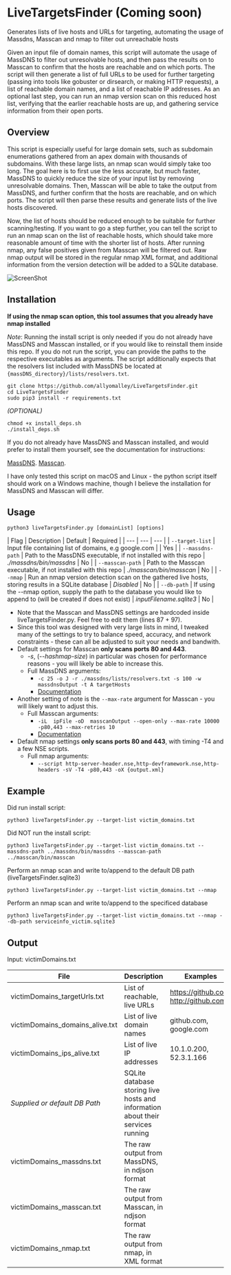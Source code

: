 
# LiveTargetsFinder (Coming soon)
Generates lists of live hosts and URLs for targeting, automating the usage of Massdns, Masscan and nmap to filter out unreachable hosts

Given an input file of domain names, this script will automate the usage of MassDNS to filter out unresolvable hosts, and then pass the results on to Masscan to confirm that the hosts are reachable and on which ports. The script will then generate a list of full URLs to be used for further targeting (passing into tools like gobuster or dirsearch, or making HTTP requests), a list of reachable domain names, and a list of reachable IP addresses. As an optional last step, you can run an nmap version scan on this reduced host list, verifying that the earlier reachable hosts are up, and gathering service information from their open ports.

## Overview

This script is especially useful for large domain sets, such as subdomain enumerations gathered from an apex domain with thousands of subdomains. With these large lists, an nmap scan would simply take too long. The goal here is to first use the less accurate, but much faster, MassDNS to quickly reduce the size of your input list by removing unresolvable domains. Then, Masscan will be able to take the output from MassDNS, and further confirm that the hosts are reachable, and on which ports. The script will then parse these results and generate lists of the live hosts discovered.

Now, the list of hosts should be reduced enough to be suitable for further scanning/testing. If you want to go a step further, you can tell the script to run an nmap scan on the list of reachable hosts, which should take more reasonable amount of time with the shorter list of hosts. After running nmap, any false positives given from Masscan will be filtered out. Raw nmap output will be stored in the regular nmap XML format, and additional information from the version detection will be added to a SQLite database.

![ScreenShot](https://raw.githubusercontent.com/allyomalley/LiveTargetsFinder/master/livehosts_img.png)


## Installation

**If using the nmap scan option, this tool assumes that you already have nmap installed**

*Note*: Running the install script is only needed if you do not already have MassDNS and Masscan installed, or if you would like to reinstall them inside this repo. If you do not run the script, you can provide the paths to the respective executables as arguments. The script additionally expects that the resolvers list included with MassDNS be located at ```{massDNS_directory}/lists/resolvers.txt```.

```
git clone https://github.com/allyomalley/LiveTargetsFinder.git
cd LiveTargetsFinder
sudo pip3 install -r requirements.txt
```

*(OPTIONAL)*
```
chmod +x install_deps.sh
./install_deps.sh
```

If you do not already have MassDNS and Masscan installed, and would prefer to install them yourself, see the documentation for instructions:

[MassDNS](https://github.com/blechschmidt/massdns).
[Masscan](https://github.com/robertdavidgraham/masscan).

I have only tested this script on macOS and Linux - the python script itself should work on a Windows machine, though I believe the installation for MassDNS and Masscan will differ.

## Usage

```
python3 liveTargetsFinder.py [domainList] [options]
```

| Flag | Description | Default | Required |
| --- | --- | --- |
| `--target-list` | Input file containing list of domains, e.g google.com | | Yes |
| `--massdns-path` | Path to the MassDNS executable, if not installed with this repo | *./massdns/bin/massdns* | No |
| `--masscan-path` | Path to the Masscan executable, if not installed with this repo | *./masscan/bin/masscan* | No |
| `--nmap` | Run an nmap version detection scan on the gathered live hosts, storing results in a SQLite database  | *Disabled* | No |
| `--db-path` | If using the --nmap option, supply the path to the database you would like to append to (will be created if does not exist) | *inputFilename.sqlite3* | No |


* Note that the Masscan and MassDNS settings are hardcoded inside liveTargetsFinder.py. Feel free to edit them (lines 87 + 97).
* Since this tool was designed with very large lists in mind, I tweaked many of the settings to try to balance speed, accuracy, and network constraints - these can all be adjusted to suit your needs and bandwith.
* Default settings for Masscan **only scans ports 80 and 443**. 
  - *-s*, (*--hashmap-size*) in particular was chosen for performance reasons - you will likely be able to increase this.
  - Full MassDNS arguments:
    - ```-c 25 -o J -r ./massdns/lists/resolvers.txt -s 100 -w  massdnsOutput -t A targetHosts```
    - [Documentation](https://github.com/blechschmidt/massdns)
* Another setting of note is the ```--max-rate``` argument for Masscan - you will likely want to adjust this.
  - Full Masscan arguments:
    - ```-iL  ipFile -oD  masscanOutput --open-only --max-rate 10000 -p80,443 --max-retries 10```
    - [Documentation](https://github.com/robertdavidgraham/masscan)
* Default nmap settings **only scans ports 80 and 443**, with timing -T4 and a few NSE scripts.
  - Full nmap arguments:
    - ```--script http-server-header.nse,http-devframework.nse,http-headers -sV -T4 -p80,443 -oX {output.xml}```

## Example

Did run install script:

```
python3 liveTargetsFinder.py --target-list victim_domains.txt
```

Did NOT run the install script:

```
python3 liveTargetsFinder.py --target-list victim_domains.txt --massdns-path ../massdns/bin/massdns --masscan-path ../masscan/bin/masscan 
```

Perform an nmap scan and write to/append to the default DB path (liveTargetsFinder.sqlite3)

```
python3 liveTargetsFinder.py --target-list victim_domains.txt --nmap
```

Perform an nmap scan and write to/append to the specificed database

```
python3 liveTargetsFinder.py --target-list victim_domains.txt --nmap --db-path serviceinfo_victim.sqlite3
```

## Output

Input: victimDomains.txt

| File | Description | Examples |
| --- | --- | --- |
| victimDomains_targetUrls.txt | List of reachable, live URLs | https://github.com, http://github.com |
| victimDomains_domains_alive.txt | List of live domain names | github.com, google.com |
| victimDomains_ips_alive.txt | List of live IP addresses | 10.1.0.200, 52.3.1.166 |
| *Supplied or default DB Path* | SQLite database storing live hosts and information about their services running | |
| victimDomains_massdns.txt | The raw output from MassDNS, in ndjson format | |
| victimDomains_masscan.txt | The raw output from Masscan, in ndjson format | | 
| victimDomains_nmap.txt | The raw output from nmap, in XML format | | 

